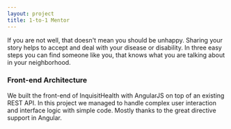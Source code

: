 ```yaml
---
layout: project
title: 1-to-1 Mentor
---
```


If you are not well, that doesn't mean you should be unhappy. Sharing your story helps to accept and deal with your disease or disability. In three easy steps you can find someone like you, that knows what you are talking about in your neighborhood.

### Front-end Architecture

We built the front-end of InquisitHealth with AngularJS on top of an existing REST API.
In this project we managed to handle complex user interaction and interface logic with simple code.
Mostly thanks to the great directive support in Angular.
